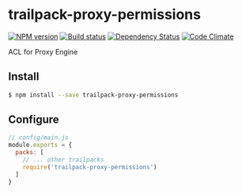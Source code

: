 # trailpack-proxy-permissions

[![NPM version][npm-image]][npm-url]
[![Build status][ci-image]][ci-url]
[![Dependency Status][daviddm-image]][daviddm-url]
[![Code Climate][codeclimate-image]][codeclimate-url]

ACL for Proxy Engine

## Install

```sh
$ npm install --save trailpack-proxy-permissions
```

## Configure

```js
// config/main.js
module.exports = {
  packs: [
    // ... other trailpacks
    require('trailpack-proxy-permissions')
  ]
}
```

[npm-image]: https://img.shields.io/npm/v/trailpack-proxy-permissions.svg?style=flat-square
[npm-url]: https://npmjs.org/package/trailpack-proxy-permissions
[ci-image]: https://img.shields.io/travis//trailpack-proxy-permissions/master.svg?style=flat-square
[ci-url]: https://travis-ci.org//trailpack-proxy-permissions
[daviddm-image]: http://img.shields.io/david//trailpack-proxy-permissions.svg?style=flat-square
[daviddm-url]: https://david-dm.org//trailpack-proxy-permissions
[codeclimate-image]: https://img.shields.io/codeclimate/github//trailpack-proxy-permissions.svg?style=flat-square
[codeclimate-url]: https://codeclimate.com/github//trailpack-proxy-permissions

